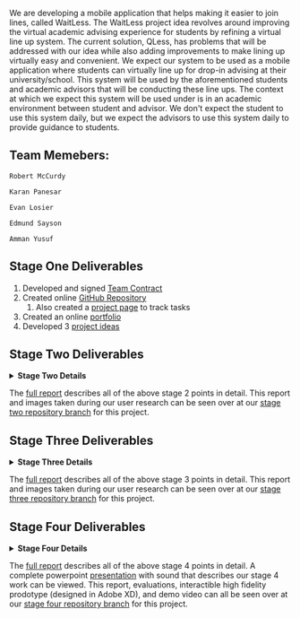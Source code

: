 We are developing a mobile application that helps making it easier to join lines, called WaitLess.
The WaitLess project idea revolves around improving the virtual academic advising experience for students by refining a virtual line up system. The current solution, QLess, has problems that will be addressed with our idea while also adding improvements to make lining up virtually easy and convenient.  We expect our system to be used as a mobile application where students can virtually line up for drop-in advising at their university/school.  This system will be used by the aforementioned students and academic advisors that will be conducting these line ups.  The context at which we expect this system will be used under is in an academic environment between student and advisor.  We don't expect the student to use this system daily, but we expect the advisors to use this system daily to provide guidance to students.


## Team Memebers:
```
Robert McCurdy

Karan Panesar

Evan Losier

Edmund Sayson

Amman Yusuf
```
## Stage One Deliverables
1. Developed and signed [Team Contract](https://github.com/RMcCurdy/TeamS_Project/blob/stage-one/TeamContractHandout.pdf)
1. Created online [GitHub Repository](https://github.com/RMcCurdy/TeamS_Project)
    1. Also created a [project page](https://github.com/users/RMcCurdy/projects/1) to track tasks
1. Created an online [portfolio](https://rmccurdy.github.io/TeamS_Project/)
1. Developed 3 [project ideas](https://github.com/RMcCurdy/TeamS_Project/blob/stage-one/stage_one_project_ideas.pdf)

## Stage Two Deliverables
<details>
    <summary><b>Stage Two Details</b></summary>
<br>
<ol>
    <li>Provided a succinct project description.</li>
    <li>Identified Stakeholders.</li>
    <li>Conducted 3 user research methods based on the IDEO Method Cards.</li>
    <ol>
        <li> Competitive Product Survey</li>
        <li> Extreme User Interviews</li>
        <li> Flow Analysis</li>
    </ol>
    <li>Generated User Tasks</li>
    <li>Included Appendix/Raw Data of research methods</li>
</ol>
</details>

The [full report](https://github.com/RMcCurdy/TeamS_Project/blob/stage-two/CPSC_481_Project_Iteration2.pdf) describes all of the above stage 2 points in detail.  This report and images taken during our user research can be seen over at our [stage two repository branch](https://github.com/RMcCurdy/TeamS_Project/tree/stage-two) for this project.

## Stage Three Deliverables

<details>
    <summary><b>Stage Three Details</b></summary>
<br>
<ol>
    <li>Provided a succinct project description.</li>
    <li>User Tasks</li>
    <ol>
        <li> Horizontal Tasks</li>
        <li> Vertical Tasks</li>
    </ol>
    <li>Storyboard</li>
    <li>Cognitive Evaluation</li>
    <li>Reflection</li>
    <ol>
        <li> What went well</li>
        <li> What went poorly</li>
        <li> What to do differently</li>
    </ol>
    <li>Appendix</li>
    <ol>
        <li> Cognitive Walk-through</li>
        <li> Affinity Diagrams</li>
        <li> Sample Sketches</li>
    </ol>
</ol>
</details>

The [full report](https://github.com/RMcCurdy/TeamS_Project/blob/stage-three/CPSC_481_Project_Iteration3.pdf) describes all of the above stage 3 points in detail.  This report and images taken during our user research can be seen over at our [stage three repository branch](https://github.com/RMcCurdy/TeamS_Project/tree/stage-three) for this project.


## Stage Four Deliverables

<details>
    <summary><b>Stage Four Details</b></summary>
<br>
<ol>
    <li>Provided a succinct project description.</li>
    <li>Updated User Tasks</li>
    <ol>
        <li> Horizontal Tasks</li>
        <li> Vertical Tasks</li>
    </ol>
    <li>[High fidelity Prototype demo](...link to the demo)</li>
    <li>[Heuristic Evaluation (in the report)](https://github.com/RMcCurdy/TeamS_Project/blob/stage-four/CPSC_481_Project_stage_4-report-v1.pdf)</li>
    <li>Reflection</li>
    <ol>
        <li> What went well</li>
        <li> What went poorly</li>
        <li> What to do differently</li>
    </ol>
    <li>Appendix</li>
    <ol>
        <li> Heuristic Evaluation report from the Evaluators</li>
        <li> Heuristic Evaluation report from the Reviewers</li>
    </ol>
</ol>
</details>

The [full report](https://github.com/RMcCurdy/TeamS_Project/blob/stage-four/CPSC_481_Project_stage_4-report-v1.pdf) describes all of the above stage 4 points in detail.  A complete powerpoint [presentation](https://github.com/RMcCurdy/TeamS_Project/blob/stage-four/Presentation%20Iteration4%20Version%204%20-%20no%20demo%20video.pptx) with sound that describes our stage 4 work can be viewed. This report, evaluations, interactible high fidelity prodotype (designed in Adobe XD), and demo video can all be seen over at our [stage four repository branch](https://github.com/RMcCurdy/TeamS_Project/tree/stage-four) for this project.





